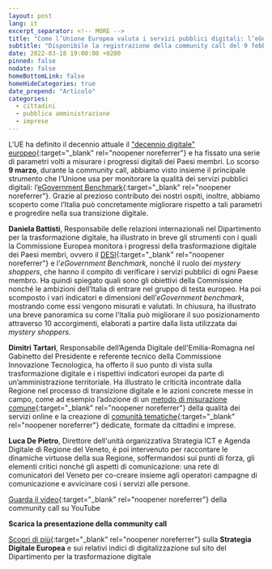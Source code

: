 ```yaml
---
layout: post
lang: it
excerpt_separator: <!-- MORE -->
title: "Come l’Unione Europea valuta i servizi pubblici digitali: l’eGovernment Benchmark"
subtitle: "Disponibile la registrazione della community call del 9 febbraio"
date: 2022-03-18 19:00:00 +0200
pinned: false
nodate: false
homeBottomLink: false
homeHideCategories: true
date_prepend: "Articolo"
categories:
  - cittadini
  - pubblica amministrazione
  - imprese
---
```


<!-- MORE -->
L’UE ha definito il decennio attuale il ["decennio digitale" europeo](https://ec.europa.eu/info/strategy/priorities-2019-2024/europe-fit-digital-age_it){:target="_blank" rel="noopener noreferrer"} e ha fissato una serie di parametri volti a misurare i progressi digitali dei Paesi membri. Lo scorso **9 marzo**, durante la community call, abbiamo visto insieme il principale strumento che l’Unione usa per monitorare la qualità dei servizi pubblici digitali: l’[eGovernment Benchmark](https://www.capgemini.com/resources/egovernment-benchmark-2021/){:target="_blank" rel="noopener noreferrer"}. Grazie al prezioso contributo dei nostri ospiti, inoltre, abbiamo scoperto come l’Italia può concretamente migliorare rispetto a tali parametri e progredire nella sua transizione digitale. 

**Daniela Battisti**, Responsabile delle relazioni internazionali nel Dipartimento per la trasformazione digitale, ha illustrato in breve gli strumenti con i quali la Commissione Europea monitora i progressi della trasformazione digitale dei Paesi membri, ovvero il [DESI](https://digital-strategy.ec.europa.eu/en/policies/desi){:target="_blank" rel="noopener noreferrer"} e l’*eGovernment Benchmark*, nonché il ruolo dei *mystery shoppers*, che hanno il compito di verificare i servizi pubblici di ogni Paese membro. Ha quindi spiegato quali sono gli obiettivi della Commissione nonché le ambizioni dell’Italia di entrare nel gruppo di testa europeo. Ha poi scomposto i vari indicatori e dimensioni dell’*eGovernment benchmark*, mostrando come essi vengono misurati e valutati. In chiusura, ha illustrato una breve panoramica su come l’Italia può migliorare il suo posizionamento attraverso 10 accorgimenti, elaborati a partire dalla lista utilizzata dai *mystery shoppers*.

**Dimitri Tartari**, Responsabile dell’Agenda Digitale dell'Emilia-Romagna nel Gabinetto del Presidente e referente tecnico della Commissione Innovazione Tecnologica, ha offerto il suo punto di vista sulla trasformazione digitale e i rispettivi indicatori europei da parte di un’amministrazione territoriale. Ha illustrato le criticità incontrate dalla Regione nel processo di transizione digitale e le azioni concrete messe in campo, come ad esempio l’adozione di un [metodo di misurazione comune](https://digitale.regione.emilia-romagna.it/dati-e-pubblicazioni/pubblicazioni/2021/2021){:target="_blank" rel="noopener noreferrer"} della qualità dei servizi online e la creazione di [comunità tematiche](https://digitale.regione.emilia-romagna.it/comtem){:target="_blank" rel="noopener noreferrer"} dedicate, formate da cittadini e imprese. 

**Luca De Pietro**, Direttore dell'unità organizzativa Strategia ICT e Agenda Digitale di Regione del Veneto, è poi intervenuto per raccontare le dinamiche virtuose della sua Regione, soffermandosi sui punti di forza, gli elementi critici nonché gli aspetti di comunicazione: una rete di comunicatori del Veneto per co-creare insieme agli operatori  campagne di comunicazione e avvicinare così i servizi alle persone.  

[Guarda il video](https://www.youtube.com/watch?v=flnYdZR5-9w){:target="_blank" rel="noopener noreferrer"} della community call su YouTube 

**Scarica la presentazione della community call**

[Scopri di più](https://innovazione.gov.it/progetti/attivita-internazionali/#unione-europea){:target="_blank" rel="noopener noreferrer"} sulla **Strategia Digitale Europea** e sui relativi indici di digitalizzazione sul sito del Dipartimento per la trasformazione digitale

